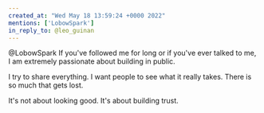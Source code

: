 ```yaml
---
created_at: "Wed May 18 13:59:24 +0000 2022"
mentions: ['LobowSpark']
in_reply_to: @leo_guinan
---
```


@LobowSpark If you've followed me for long or if you've ever talked to me, I am extremely passionate about building in public.

I try to share everything. I want people to see what it really takes. There is so much that gets lost.

It's not about looking good. It's about building trust.